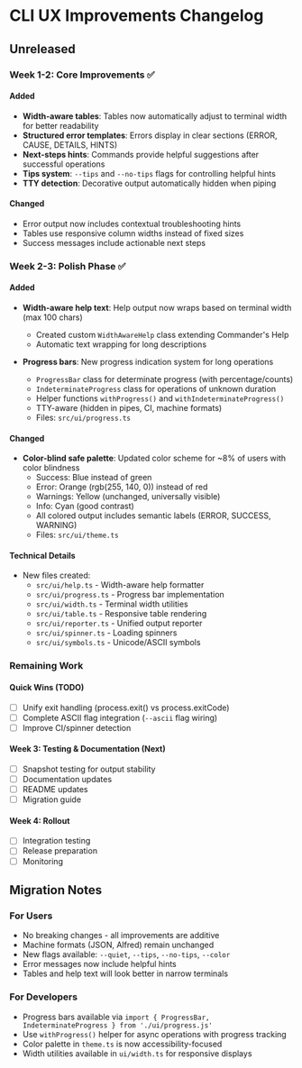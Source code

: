 # CLI UX Improvements Changelog

## Unreleased

### Week 1-2: Core Improvements ✅

#### Added
- **Width-aware tables**: Tables now automatically adjust to terminal width for better readability
- **Structured error templates**: Errors display in clear sections (ERROR, CAUSE, DETAILS, HINTS) 
- **Next-steps hints**: Commands provide helpful suggestions after successful operations
- **Tips system**: `--tips` and `--no-tips` flags for controlling helpful hints
- **TTY detection**: Decorative output automatically hidden when piping

#### Changed
- Error output now includes contextual troubleshooting hints
- Tables use responsive column widths instead of fixed sizes
- Success messages include actionable next steps

### Week 2-3: Polish Phase ✅

#### Added
- **Width-aware help text**: Help output now wraps based on terminal width (max 100 chars)
  - Created custom `WidthAwareHelp` class extending Commander's Help
  - Automatic text wrapping for long descriptions
  
- **Progress bars**: New progress indication system for long operations
  - `ProgressBar` class for determinate progress (with percentage/counts)
  - `IndeterminateProgress` class for operations of unknown duration
  - Helper functions `withProgress()` and `withIndeterminateProgress()`
  - TTY-aware (hidden in pipes, CI, machine formats)
  - Files: `src/ui/progress.ts`

#### Changed
- **Color-blind safe palette**: Updated color scheme for ~8% of users with color blindness
  - Success: Blue instead of green
  - Error: Orange (rgb(255, 140, 0)) instead of red
  - Warnings: Yellow (unchanged, universally visible)
  - Info: Cyan (good contrast)
  - All colored output includes semantic labels (ERROR, SUCCESS, WARNING)
  - Files: `src/ui/theme.ts`

#### Technical Details
- New files created:
  - `src/ui/help.ts` - Width-aware help formatter
  - `src/ui/progress.ts` - Progress bar implementation
  - `src/ui/width.ts` - Terminal width utilities
  - `src/ui/table.ts` - Responsive table rendering
  - `src/ui/reporter.ts` - Unified output reporter
  - `src/ui/spinner.ts` - Loading spinners
  - `src/ui/symbols.ts` - Unicode/ASCII symbols

### Remaining Work

#### Quick Wins (TODO)
- [ ] Unify exit handling (process.exit() vs process.exitCode)
- [ ] Complete ASCII flag integration (`--ascii` flag wiring)
- [ ] Improve CI/spinner detection

#### Week 3: Testing & Documentation (Next)
- [ ] Snapshot testing for output stability
- [ ] Documentation updates
- [ ] README updates
- [ ] Migration guide

#### Week 4: Rollout
- [ ] Integration testing
- [ ] Release preparation
- [ ] Monitoring

## Migration Notes

### For Users
- No breaking changes - all improvements are additive
- Machine formats (JSON, Alfred) remain unchanged
- New flags available: `--quiet`, `--tips`, `--no-tips`, `--color`
- Error messages now include helpful hints
- Tables and help text will look better in narrow terminals

### For Developers
- Progress bars available via `import { ProgressBar, IndeterminateProgress } from './ui/progress.js'`
- Use `withProgress()` helper for async operations with progress tracking
- Color palette in `theme.ts` is now accessibility-focused
- Width utilities available in `ui/width.ts` for responsive displays
